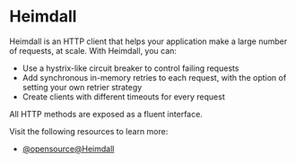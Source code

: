 # Heimdall

Heimdall is an HTTP client that helps your application make a large number of requests, at scale. With Heimdall, you can:

- Use a hystrix-like circuit breaker to control failing requests
- Add synchronous in-memory retries to each request, with the option of setting your own retrier strategy
- Create clients with different timeouts for every request

All HTTP methods are exposed as a fluent interface.

Visit the following resources to learn more:

- [@opensource@Heimdall](https://github.com/gojek/heimdall)
